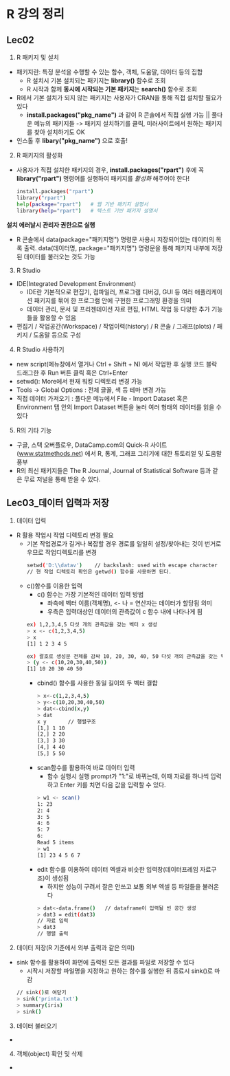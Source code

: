 # R 강의 정리

## Lec02
1. R 패키지 및 설치
- 패키지란: 특정 분석을 수행할 수 있는 함수, 객체, 도움말, 데이터 등의 집합
  - R 설치시 기본 설치되는 패키지는 **library()** 함수로 조회
  - R 시작과 함께 **동시에 시작되는 기본 패키지**는 **search()** 함수로 조회
- R에서 기본 설치가 되지 않는 패키지는 사용자가 CRAN을 통해 직접 설치할 필요가 있다
  - **install.packages("pkg_name")** 과 같이 R 콘솔에서 직접 실행 가능 || 풀다운 메뉴의 패키지들 -> 패키지 설치하기를 클릭, 미러사이트에서 원하는 패키지를 찾아 설치하기도 OK
- 인스톨 후 **libary("pkg_name")** 으로 호출!

2. R 패키지의 활성화
- 사용자가 직접 설치한 패키지의 경우, **install.packages("rpart")** 후에 꼭 **library("rpart")** 명령어를 실행하여 패키지를 _활성화_ 해주어야 한다!
  ``` sh
  install.packages("rpart")
  library("rpart")
  help(package="rpart")   # 웹 기반 패키지 설명서
  library(help="rpart")   # 텍스트 기반 패키지 설명서
  ```
**설치 에러날시 관리자 권한으로 실행**   
- R 콘솔에서 data(package="패키지명") 명령문 사용시 저장되어있는 데이터의 목록 출력. data(데이터명, package="패키지명") 명령문을 통해 패키지 내부에 저장된 데이터를 불러오는 것도 가능

3. R Studio
- IDE(Integrated Development Environment)
  - IDE란 기본적으로 편집기, 컴파일러, 프로그램 디버깅, GUI 등 여러 애플리케이션 패키지를 묶어 한 프로그램 안에 구현한 프로그래밍 환경을 의미
  - 데이터 관리, 문서 및 프리젠테이션 자료 편집, HTML 작업 등 다양한 추가 기능들을 활용할 수 있음
- 편집기 / 작업공간(Workspace) / 작업이력(history) / R 콘솔 / 그래프(plots) / 패키지 / 도움말 등으로 구성

4. R Studio 사용하기
- new script(메뉴창에서 열거나 Ctrl + Shift + N) 에서 작업한 후 실행 코드 블락 드래그한 후 Run 버튼 클릭 혹은 Ctrl+Enter
- setwd(): More에서 현재 워킹 디렉토리 변경 가능
- Tools -> Global Options : 전체 글꼴, 색 등 테마 변경 가능
- 직접 데이터 가져오기 : 풀다운 메뉴에서 File - Import Dataset 혹은 Environment 탭 안의 Import Dataset 버튼을 눌러 여러 형태의 데이터를 읽을 수 있다

5. R의 기타 기능
- 구글, 스택 오버플로우, DataCamp.com의 Quick-R 사이트(www.statmethods.net) 에서 R, 통계, 그래프 그리기에 대한 튜토리얼 및 도움말 풍부
- R의 최신 패키지들은 The R Journal, Journal of Statistical Software 등과 같은 무료 저널을 통해 받을 수 있다.

## Lec03_데이터 입력과 저장
1. 데이터 입력
- R 활용 작업시 작업 디렉토리 변경 필요
  - 기본 작업경로가 길거나 복잡할 경우 경로를 일일히 설정/찾아내는 것이 번거로우므로 작업디렉토리를 변경
    ```sh
    setwd('D:\\datav')    // backslash: used with escape character
    // 현 작업 디렉토리 확인은 getwd() 함수를 사용하면 된다.
    ```
  - c()함수를 이용한 입력
    - c() 함수는 가장 기본적인 데이터 입력 방법
      - 좌측에 벡터 이름(객체명), <- 나 = 연산자는 데이터가 할당됨 의미
      - 우측은 입력대상인 데이터의 관측값이 c 함수 내에 나타나게 됨
    ```sh
    ex) 1,2,3,4,5 다섯 개의 관측값을 갖는 벡터 x 생성
    > x <- c(1,2,3,4,5)
    > x
    [1] 1 2 3 4 5
    
    ex) 괄호로 생성문 전체를 감싸 10, 20, 30, 40, 50 다섯 개의 관측값을 갖는 벡터 y를 생성하되 입력결과를 바로 화면에 출력
    > (y <- c(10,20,30,40,50))
    [1] 10 20 30 40 50
    ```
    - cbind() 함수를 사용한 동일 길이의 두 벡터 결합
      ```sh
      > x<-c(1,2,3,4,5)
      > y<-c(10,20,30,40,50)
      > dat<-cbind(x,y)
      > dat
      x y       // 행렬구조
      [1,] 1 10
      [2,] 2 20
      [3,] 3 30
      [4,] 4 40
      [5,] 5 50
      ```
    - scan함수를 활용하여 바로 데이터 입력
      - 함수 실행시 실행 prompt가 "1:"로 바뀌는데, 이때 자료를 하나씩 입력하고 Enter 키를 치면 다음 값을 입력할 수 있다.
      ```sh
      > w1 <- scan()
      1: 23
      2: 4
      3: 5
      4: 6
      5: 7
      6:
      Read 5 items
      > w1
      [1] 23 4 5 6 7
      ```
    - edit 함수를 이용하여 데이터 엑셀과 비슷한 입력창(데이터프레임 자료구조)이 생성됨
      - 하지만 성능이 구려서 잘은 안쓰고 보통 외부 엑셀 등 파일들을 불러온다
      ```sh
      > dat<-data.frame()   // dataframe이 입력될 빈 공간 생성
      > dat3 = edit(dat3)
      // 자료 입력
      > dat3
      // 행렬 출력
      ```

2. 데이터 저장(R 기준에서 외부 출력과 같은 의미)
- sink 함수를 활용하여 화면에 출력된 모든 결과를 파일로 저장할 수 있다
  - 시작시 저장할 파일명을 지정하고 원하는 함수를 실행한 뒤 종료시 sink()로 마감
  ```sh
  // sink()로 여닫기
  > sink('printa.txt')
  > summary(iris)
  > sink()
  ```

3. 데이터 불러오기
- 

4. 객체(object) 확인 및 삭제
- 
